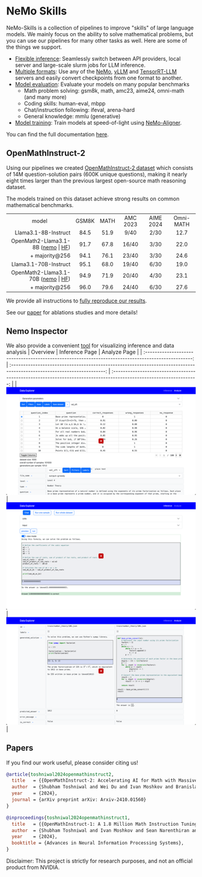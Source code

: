 # NeMo Skills

NeMo-Skills is a collection of pipelines to improve "skills" of large language models.
We mainly focus on the ability to solve mathematical problems, but you can use our pipelines for many other tasks as well.
Here are some of the things we support.

- [Flexible inference](https://nvidia.github.io/NeMo-Skills/basics/inference): Seamlessly switch between API providers, local server and large-scale slurm jobs for LLM inference.
- [Multiple formats](https://nvidia.github.io/NeMo-Skills/pipelines/checkpoint-conversion): Use any of the [NeMo](https://github.com/NVIDIA/NeMo), [vLLM](https://github.com/vllm-project/vllm)
  and [TensorRT-LLM](https://github.com/NVIDIA/TensorRT-LLM) servers and easily convert checkpoints from one format to another.
- [Model evaluation](https://nvidia.github.io/NeMo-Skills/pipelines/evaluation): Evaluate your models on many popular benchmarks
    - Math problem solving: gsm8k, math, amc23, aime24, omni-math (and many more)
    - Coding skills: human-eval, mbpp
    - Chat/instruction following: ifeval, arena-hard
    - General knowledge: mmlu (generative)
- [Model training](https://nvidia.github.io/NeMo-Skills/pipelines/training): Train models at speed-of-light using [NeMo-Aligner](https://github.com/NVIDIA/NeMo-Aligner/).

You can find the full documentation [here](https://nvidia.github.io/NeMo-Skills/).

## OpenMathInstruct-2

Using our pipelines we created [OpenMathInstruct-2 dataset](https://huggingface.co/datasets/nvidia/OpenMathInstruct-2)
which consists of 14M question-solution pairs (600K unique questions), making it nearly eight times larger
than the previous largest open-source math reasoning dataset.

The models trained on this dataset achieve strong results on common mathematical benchmarks.

<table>
  <tr>
    <td style="text-align: center;">model</td>
    <td style="text-align: center;">GSM8K</td>
    <td style="text-align: center;">MATH</td>
    <td style="text-align: center;">AMC 2023</td>
    <td style="text-align: center;">AIME 2024</td>
    <td style="text-align: center;">Omni-MATH</td>
  </tr>
  <tr>
    <td style="text-align: right;">Llama3.1-8B-Instruct</td>
    <td style="text-align: center;">84.5</td>
    <td style="text-align: center;">51.9</td>
    <td style="text-align: center;">9/40</td>
    <td style="text-align: center;">2/30</td>
    <td style="text-align: center;">12.7</td>
  </tr>
  <tr>
    <td style="text-align: right;">OpenMath2-Llama3.1-8B (<a href="https://huggingface.co/nvidia/OpenMath2-Llama3.1-8B-nemo">nemo</a> | <a href="https://huggingface.co/nvidia/OpenMath2-Llama3.1-8B">HF</a>)</td>
    <td style="text-align: center;">91.7</td>
    <td style="text-align: center;">67.8</td>
    <td style="text-align: center;">16/40</td>
    <td style="text-align: center;">3/30</td>
    <td style="text-align: center;">22.0</td>
  </tr>
  <tr>
    <td style="text-align: right;">+ majority@256</td>
    <td style="text-align: center;">94.1</td>
    <td style="text-align: center;">76.1</td>
    <td style="text-align: center;">23/40</td>
    <td style="text-align: center;">3/30</td>
    <td style="text-align: center;">24.6</td>
  </tr>
  <tr>
    <td style="text-align: right;">Llama3.1-70B-Instruct</td>
    <td style="text-align: center;">95.1</td>
    <td style="text-align: center;">68.0</td>
    <td style="text-align: center;">19/40</td>
    <td style="text-align: center;">6/30</td>
    <td style="text-align: center;">19.0</td>
  </tr>
  <tr>
    <td style="text-align: right;">OpenMath2-Llama3.1-70B (<a href="https://huggingface.co/nvidia/OpenMath2-Llama3.1-70B-nemo">nemo</a> | <a href="https://huggingface.co/nvidia/OpenMath2-Llama3.1-70B">HF</a>)</td>
    <td style="text-align: center;">94.9</td>
    <td style="text-align: center;">71.9</td>
    <td style="text-align: center;">20/40</td>
    <td style="text-align: center;">4/30</td>
    <td style="text-align: center;">23.1</td>
  </tr>
  <tr>
    <td style="text-align: right;">+ majority@256</td>
    <td style="text-align: center;">96.0</td>
    <td style="text-align: center;">79.6</td>
    <td style="text-align: center;">24/40</td>
    <td style="text-align: center;">6/30</td>
    <td style="text-align: center;">27.6</td>
  </tr>
</table>

We provide all instructions to [fully reproduce our results](https://nvidia.github.io/NeMo-Skills/openmathinstruct2).

See our [paper](https://arxiv.org/abs/2410.01560) for ablations studies and more details!

## Nemo Inspector

We also provide a convenient [tool](/nemo_inspector/Readme.md) for visualizing inference and data analysis
|                                              Overview                                               |                                                     Inference Page                                                      |                                                    Analyze Page                                                     |
| :-------------------------------------------------------------------------------------------------: | :---------------------------------------------------------------------------------------------------------------------: | :-----------------------------------------------------------------------------------------------------------------: |
| [![Demo of the tool](/nemo_inspector/images/demo.png)](https://www.youtube.com/watch?v=EmBFEl7ydqE) | [![Demo of the inference page](/nemo_inspector/images/inference_page.png)](https://www.youtube.com/watch?v=6utSkPCdNks) | [![Demo of the analyze page](/nemo_inspector/images/analyze_page.png)](https://www.youtube.com/watch?v=cnPyDlDmQXg) |


## Papers

If you find our work useful, please consider citing us!

```bibtex
@article{toshniwal2024openmathinstruct2,
  title   = {{OpenMathInstruct-2: Accelerating AI for Math with Massive Open-Source Instruction Data}},
  author  = {Shubham Toshniwal and Wei Du and Ivan Moshkov and Branislav Kisacanin and Alexan Ayrapetyan and Igor Gitman},
  year    = {2024},
  journal = {arXiv preprint arXiv: Arxiv-2410.01560}
}
```

```bibtex
@inproceedings{toshniwal2024openmathinstruct1,
  title   = {{OpenMathInstruct-1: A 1.8 Million Math Instruction Tuning Dataset}},
  author  = {Shubham Toshniwal and Ivan Moshkov and Sean Narenthiran and Daria Gitman and Fei Jia and Igor Gitman},
  year    = {2024},
  booktitle = {Advances in Neural Information Processing Systems},
}
```

Disclaimer: This project is strictly for research purposes, and not an official product from NVIDIA.